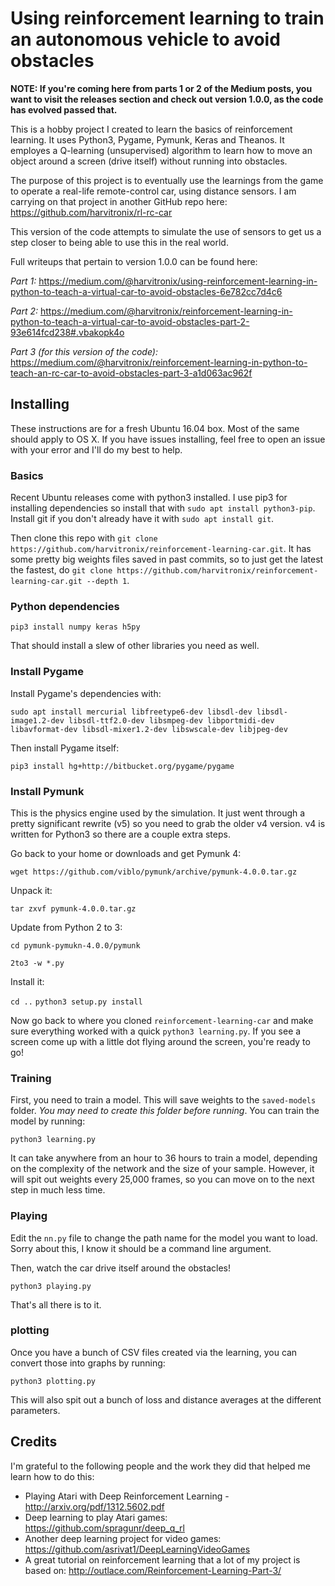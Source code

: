 # Using reinforcement learning to train an autonomous vehicle to avoid obstacles

**NOTE: If you're coming here from parts 1 or 2 of the Medium posts, you want to visit the releases section and check out version 1.0.0, as the code has evolved passed that.**

This is a hobby project I created to learn the basics of reinforcement learning. It uses Python3, Pygame, Pymunk, Keras and Theanos. It employes a Q-learning (unsupervised) algorithm to learn how to move an object around a screen (drive itself) without running into obstacles.

The purpose of this project is to eventually use the learnings from the game to operate a real-life remote-control car, using distance sensors. I am carrying on that project in another GitHub repo here: https://github.com/harvitronix/rl-rc-car

This version of the code attempts to simulate the use of sensors to get us a step closer to being able to use this in the real world.

Full writeups that pertain to version 1.0.0 can be found here:

*Part 1:* https://medium.com/@harvitronix/using-reinforcement-learning-in-python-to-teach-a-virtual-car-to-avoid-obstacles-6e782cc7d4c6

*Part 2:* https://medium.com/@harvitronix/reinforcement-learning-in-python-to-teach-a-virtual-car-to-avoid-obstacles-part-2-93e614fcd238#.vbakopk4o

*Part 3 (for this version of the code):*
https://medium.com/@harvitronix/reinforcement-learning-in-python-to-teach-an-rc-car-to-avoid-obstacles-part-3-a1d063ac962f

## Installing

These instructions are for a fresh Ubuntu 16.04 box. Most of the same should apply to OS X. If you have issues installing, feel free to open an issue with your error and I'll do my best to help.

### Basics

Recent Ubuntu releases come with python3 installed. I use pip3 for installing dependencies so install that with `sudo apt install python3-pip`. Install git if you don't already have it with `sudo apt install git`.

Then clone this repo with `git clone https://github.com/harvitronix/reinforcement-learning-car.git`. It has some pretty big weights files saved in past commits, so to just get the latest the fastest, do `git clone https://github.com/harvitronix/reinforcement-learning-car.git --depth 1`.

### Python dependencies

`pip3 install numpy keras h5py`

That should install a slew of other libraries you need as well.

### Install Pygame

Install Pygame's dependencies with:

`sudo apt install mercurial libfreetype6-dev libsdl-dev libsdl-image1.2-dev libsdl-ttf2.0-dev libsmpeg-dev libportmidi-dev libavformat-dev libsdl-mixer1.2-dev libswscale-dev libjpeg-dev`

Then install Pygame itself:

`pip3 install hg+http://bitbucket.org/pygame/pygame`

### Install Pymunk

This is the physics engine used by the simulation. It just went through a pretty significant rewrite (v5) so you need to grab the older v4 version. v4 is written for Python3 so there are a couple extra steps.

Go back to your home or downloads and get Pymunk 4:

`wget https://github.com/viblo/pymunk/archive/pymunk-4.0.0.tar.gz`

Unpack it:

`tar zxvf pymunk-4.0.0.tar.gz`

Update from Python 2 to 3:

`cd pymunk-pymukn-4.0.0/pymunk`

`2to3 -w *.py`

Install it:

`cd ..`
`python3 setup.py install`

Now go back to where you cloned `reinforcement-learning-car` and make sure everything worked with a quick `python3 learning.py`. If you see a screen come up with a little dot flying around the screen, you're ready to go!

### Training

First, you need to train a model. This will save weights to the `saved-models` folder. *You may need to create this folder before running*. You can train the model by running:

`python3 learning.py`

It can take anywhere from an hour to 36 hours to train a model, depending on the complexity of the network and the size of your sample. However, it will spit out weights every 25,000 frames, so you can move on to the next step in much less time.

### Playing

Edit the `nn.py` file to change the path name for the model you want to load. Sorry about this, I know it should be a command line argument.

Then, watch the car drive itself around the obstacles!

`python3 playing.py`

That's all there is to it.

### plotting

Once you have a bunch of CSV files created via the learning, you can convert those into graphs by running:

`python3 plotting.py`

This will also spit out a bunch of loss and distance averages at the different parameters.

## Credits

I'm grateful to the following people and the work they did that helped me learn how to do this:

- Playing Atari with Deep Reinforcement Learning - http://arxiv.org/pdf/1312.5602.pdf
- Deep learning to play Atari games: https://github.com/spragunr/deep_q_rl
- Another deep learning project for video games: https://github.com/asrivat1/DeepLearningVideoGames
- A great tutorial on reinforcement learning that a lot of my project is based on: http://outlace.com/Reinforcement-Learning-Part-3/
